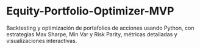 # Equity-Portfolio-Optimizer-MVP
Backtesting y optimización de portafolios de acciones usando Python, con estrategias Max Sharpe, Min Var y Risk Parity, métricas detalladas y visualizaciones interactivas.
